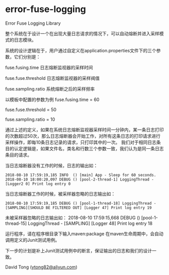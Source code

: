# error-fuse-logging
Error Fuse Logging Library

整个系统在于设计一个在出现大量日志请求的情况下，可以自动熔断并进入采样模式的日志模块。

系统的设计逻辑在于，用户通过自定义在application.properties文件下的三个参数，它们分别是：

fuse.fusing.time 日志熔断监视器的采样时间

fuse.fuse.threshold 日志熔断监视器的采样阀值

fuse.sampling.ratio 系统熔断之后的采样频率

以模板中配置的参数为例
fuse.fusing.time = 60

fuse.fuse.threshold = 50

fuse.sampling.ratio = 10

通过上述的定义，如果在系统日志熔断监视器采样时间一分钟内，某一条日志打印的次数超过50次，那么日志熔断器会开始工作，对所有这条日志的打印请求进行采样操作，即每10条日志记录的请求，只打印其中的一次。
我们对于相同日志条目的认定逻辑是，如果文件名，类名和行数三个参数一致，我们认为是同一条日志条目的请求。

当日志熔断器没有工作的时候，日志的输出如：

    2018-08-10 17:59:19,185 INFO  () [main] App - Sleep for 60 seconds.
    2018-08-10 18:00:20,097 DEBUG () [pool-2-thread-1] LoggingThread - [Logger2 0] Print log entry 0

当日志熔断器工作的时候，被采样器忽略的日志输出如：

    2018-08-10 17:59:19,185 DEBUG () [pool-1-thread-18] LoggingThread - [SAMPLING][SHOULD BE FILTERED OUT] [Logger 47] Print log entry 19

未被采样器忽略的日志输出如：
    2018-08-10 17:59:15,668 DEBUG () [pool-1-thread-15] LoggingThread - [SAMPLING] [Logger 48] Print log entry 18

运行程序，请在程序根目录下输入maven:package
在maven生命周期中，会自动调用定义的Junit测试用例。

下一步的计划是补上Junit测试用例中的断言，保证输出的日志和我们的设计一致。

David Tong (ytong82@aliyun.com)
